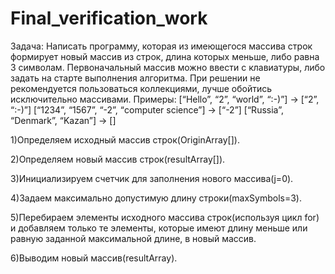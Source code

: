 # Final_verification_work

Задача: Написать программу, которая из имеющегося массива строк формирует новый массив из строк, длина которых меньше, либо равна 3 символам.
 Первоначальный массив можно ввести с клавиатуры, либо задать на старте выполнения алгоритма.
 При решении не рекомендуется пользоваться коллекциями, лучше обойтись исключительно массивами.
 Примеры: 
 [“Hello”, “2”, “world”, “:-)”] → [“2”, “:-)”] 
 [“1234”, “1567”, “-2”, “computer science”] → [“-2”] 
 [“Russia”, “Denmark”, “Kazan”] → []


1)Определяем исходный массив строк(OriginArray[]).

2)Определяем новый массив строк(resultArray[]).

3)Инициализируем счетчик для заполнения нового массива(j=0).

4)Задаем максимально допустимую длину строки(maxSymbols=3).

5)Перебираем элементы исходного массива строк(используя цикл for) и добавляем только те элементы, которые имеют длину меньше или равную заданной максимальной длине, в новый массив.

6)Выводим новый массив(resultArray).
